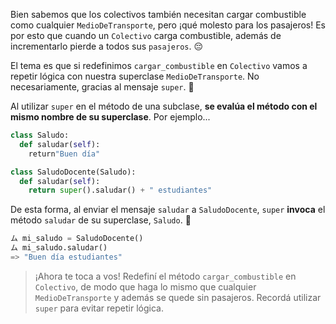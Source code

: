 Bien sabemos que los colectivos también necesitan cargar combustible como cualquier `MedioDeTransporte`, pero ¡qué molesto para los pasajeros! Es por esto que cuando un `Colectivo` carga combustible, además de incrementarlo pierde a todos sus `pasajeros`. :pensive:

El tema es que si redefinimos `cargar_combustible` en `Colectivo` vamos a repetir lógica con nuestra superclase `MedioDeTransporte`. No necesariamente, gracias al mensaje `super`. :muscle:

Al utilizar `super` en el método de una subclase, **se evalúa el método con el mismo nombre de su superclase**. Por ejemplo...

```python
class Saludo:
  def saludar(self):
    return"Buen día"

class SaludoDocente(Saludo):
  def saludar(self):
    return super().saludar() + " estudiantes"

```

De esta forma, al enviar el mensaje `saludar` a `SaludoDocente`, `super` **invoca** el método `saludar` de su superclase, `Saludo`. :wave: 

```python
ム mi_saludo = SaludoDocente()
ム mi_saludo.saludar()
=> "Buen día estudiantes"
```

> ¡Ahora te toca a vos! Redefiní el método `cargar_combustible` en `Colectivo`, de modo que haga lo mismo que cualquier `MedioDeTransporte` y además se quede sin pasajeros. Recordá utilizar `super` para evitar repetir lógica.